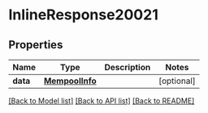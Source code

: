 # InlineResponse20021

## Properties
Name | Type | Description | Notes
------------ | ------------- | ------------- | -------------
**data** | [**MempoolInfo**](MempoolInfo.md) |  | [optional] 

[[Back to Model list]](../README.md#documentation-for-models) [[Back to API list]](../README.md#documentation-for-api-endpoints) [[Back to README]](../README.md)

